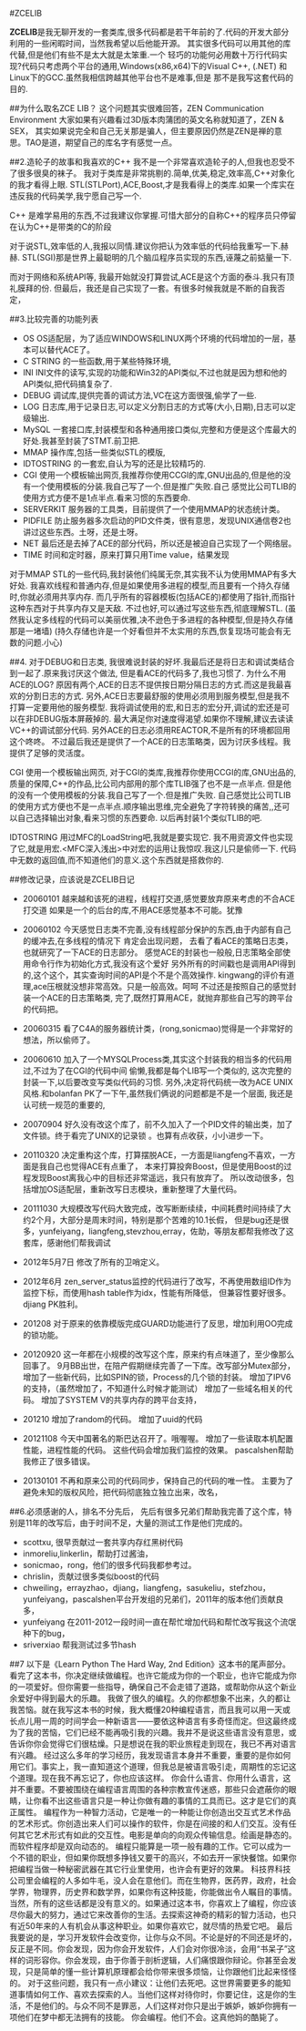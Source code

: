 
#ZCELIB 


**ZCELIB**是我无聊开发的一套类库,很多代码都是若干年前的了.代码的开发大部分利用的一些闲暇时间，当然我希望以后他能开源。
其实很多代码可以用其他的库代替,但是他们有些不是太大就是太笨重.一个
轻巧的功能何必用数十万行代码实现?代码只考虑两个平台的通用,Windows(x86,x64)下的Visual C++,
(.NET) 和Linux下的GCC.虽然我相信跨越其他平台也不是难事,但是
那不是我写这套代码的目的.

##为什么取名ZCE LIB？
这个问题其实很难回答，ZEN Communication Environment
大家如果有兴趣看过3D版本肉蒲团的英文名称就知道了，ZEN & SEX，
其实如果说完全和自己无关那是骗人，但主要原因仍然是ZEN是禅的意思。TAO是道，期望自己的库名字有感觉一点。


##2.造轮子的故事和我喜欢的C++
我不是一个非常喜欢造轮子的人,但我也忍受不了很多很臭的袜子。
我对于类库是非常挑剔的.简单,优美,稳定,效率高,C++对象化的我才看得上眼.
STL(STLPort),ACE,Boost,才是我看得上的类库.如果一个库实在违反我的代码美学,我宁愿自己写一个.

C++ 是难学易用的东西,不过我建议你掌握.可惜大部分的自称C++的程序员只停留在认为C++是带类的C的阶段

对于说STL,效率低的人,我报以同情.建议你把认为效率低的代码给我重写一下.赫赫.
STL(SGI)那是世界上最聪明的几个脑瓜程序员实现的东西,诬蔑之前掂量一下.

而对于网络和系统API等,
我最开始就没打算尝试,ACE是这个方面的泰斗.我只有顶礼膜拜的份.
但最后，我还是自己实现了一套。有很多时候我就是不断的自我否定，

##3.比较完善的功能列表
- OS         OS适配层，为了适应WINDOWS和LINUX两个环境的代码增加的一层，基本可以替代ACE了。
- C STRING   的一些函数,用于某些特殊环境,
- INI        INI文件的读写,实现的功能和Win32的API类似,不过也就是因为想和他的API类似,把代码搞复杂了.
- DEBUG      调试库,提供完善的调试方法,VC在这方面很强,偷学了一些.
- LOG        日志库,用于记录日志,可以定义分割日志的方式等(大小,日期),日志可以定级输出.
- MySQL      一套接口库,封装模型和各种通用接口类似,完整和方便是这个库最大的好处.我甚至封装了STMT.前卫把.
- MMAP       操作库,包括一些类似STL的模版,
- IDTOSTRING 的一套宏,自认为写的还是比较精巧的.
- CGI        使用一个模板输出网页,我推荐你使用CCGI的库,GNU出品的,但是他的没有一个使用模板的分装.我自己写了一个.但是推广失败.自己
感觉比公司TLIB的使用方式方便不是1点半点.看来习惯的东西要命.
- SERVERKIT  服务器的工具类，目前提供了一个使用MMAP的状态统计类。
- PIDFILE    防止服务器多次启动的PID文件类，很有意思，发现UNIX通信卷2也讲过这些东西。土呀，还是土呀。
- NET        最后还是去掉了ACE的部分代码，所以还是被迫自己实现了一个网络层。
- TIME       时间和定时器，原来打算只用Time value，结果发现


对于MMAP STL的一些代码,我封装他们纯属无奈,其实我不认为使用MMAP有多大好处.
我喜欢线程和普通内存,但是如果使用多进程的模型,而且要有一个持久存储时,你就必须用共享内存.
而几乎所有的容器模板(包括ACE的)都使用了指针,而指针这种东西对于共享内存又是天敌.
不过也好,可以通过写这些东西,彻底理解STL.
(虽然我认定多线程的代码可以美丽优雅,决不逊色于多进程的各种模型,但是持久存储那是一堵墙)
(持久存储也许是一个好看但并不太实用的东西,恢复现场可能会有无数的问题.小心)

##4.
对于DEBUG和日志类,
我很难说封装的好坏.我最后还是将日志和调试类结合到一起了.原来我讨厌这个做法,
但是看ACE的代码多了,我也习惯了.
为什么不用ACE的LOG?
原因有两个,ACE的日志不提供按日期分隔日志的方式.而这是我最喜欢的分割日志的方式.
另外,ACE日志要最舒服的使用必须用到服务模型,但是我不打算一定要用他的服务模型.
我将调试使用的宏,和日志的宏分开,调试的宏还是可以在非DEBUG版本屏蔽掉的.
最大满足你对速度得渴望.如果你不理解,建议去读读VC++的调试部分代码.
另外ACE的日志必须用REACTOR,不是所有的环境都回用这个咚咚。
不过最后我还是提供了一个ACE的日志策略类，因为讨厌多线程。我提供了足够的灵活度。

CGI  使用一个模板输出网页,
对于CGI的类库,我推荐你使用CCGI的库,GNU出品的,质量的保障,C++的作品,比公司内部用的那个库TLIB强了也不是一点半点.
但是他的没有一个使用模板的分装.我自己写了一个.但是推广失败.
自己感觉比公司TLIB的使用方式方便也不是一点半点.顺序输出思维,完全避免了字符转换的痛苦,,还可以自己选择输出对象,看来习惯的东西要命.
以后再封装1个类似TLIB的吧.

IDTOSTRING 用过MFC的LoadString吧,我就是要实现它.
我不用资源文件也实现了它,就是用宏.<MFC深入浅出>中对宏的运用让我惊叹.我这儿只是偷师一下.
代码中无数的返回值,而不知道他们的意义.这个东西就是搭救你的.


##修改记录，应该说是ZCELIB日记
- 20060101
越来越和该死的进程，线程打交道,感觉要放弃原来考虑的不合ACE打交道
如果是一个的后台的库,不用ACE感觉基本不可能。犹豫

- 20060102
今天感觉日志类不完善,没有线程部分保护的东西,由于内部有自己的缓冲去,在多线程的情况下
肯定会出现问题，
去看了看ACE的策略日志类，也就研究了一下ACE的日志部分。
感觉ACE的封装也一般般,日志策略全部使用命令行作为初始化方式,我没有这个爱好
另外所有的时间戳也是调用API得到的,这个这个，其实查询时间的API是个不是个高效操作.
kingwang的评价有道理,ace压根就没想非常高效。只是一般高效。呵呵
不过还是按照自己的感觉封装一个ACE的日志策略类,
完了,既然打算用ACE，就抛弃那些自己写的跨平台的代码把。


- 20060315
看了C4A的服务器统计类，(rong,sonicmao)觉得是一个非常好的想法，所以偷师了。

- 20060610
加入了一个MYSQLProcess类,其实这个封装我的相当多的代码用过,不过为了在CGI的代码中间
偷懒,我都是每个LIB写一个类似的,
这次完整的封装一下,以后要改变写类似代码的习惯.
另外,决定将代码统一改为ACE UNIX风格.和bolanfan PK了一下午,虽然我们俩说的问题都是不是一个层面,
我还是认可统一规范的重要的,

- 20070904
好久没有改这个库了，前不久加入了一个PID文件的输出类，加了文件锁。终于看完了UNIX的记录锁
。也算有点收获，小小进步一下。

- 20110320
决定重构这个库，打算摆脱ACE，一方面是liangfeng不喜欢，一方面是我自己也觉得ACE有点重了，
本来打算投奔Boost，但是使用Boost的过程发现Boost离我心中的目标还非常遥远，我只有放弃了。
所以改动很多，包括增加OS适配层，重新改写日志模块，重新整理了大量代码。

- 20111030
大规模改写代码大致完成，改写断断续续，中间耗费时间持续了大约2个月，大部分是周末时间，特别是那个苦难的10.1长假，
但是bug还是很多，yunfeiyang，liangfeng,stevzhou,erray，佐助，等朋友都帮我修改了这套库，感谢他们帮我调试

- 2012年5月7日
修改了所有的卫哨定义。

- 2012年6月
zen_server_status监控的代码进行了改写，不再使用数组ID作为监控下标，而使用hash table作为idx，性能有所降低，
但兼容性要好很多。
djiang PK胜利。

- 201208
对于原来的依靠模版完成GUARD功能进行了反思，增加利用OO完成的锁功能。

- 20120920
这一年都在小规模的改写这个库，原来约有点味道了，至少像那么回事了。
9月BB出世，在陪产假期继续完善了一下库。改写部分Mutex部分，增加了一些新代码，比如SPIN的锁，Process的几个锁的封装。
增加了IPV6的支持，（虽然增加了，不知道什么时候才能测试）
增加了一些域名相关的代码。
增加了SYSTEM V的共享内存的跨平台支持，

- 201210
增加了random的代码。
增加了uuid的代码

- 20121108
今天中国著名的斯巴达召开了。哦喔喔。
增加了一些读取本机配置性能，进程性能的代码。
这些代码会增加我们监控的效果。
pascalshen帮助我修正了很多错误。

- 20130101
不再和原来公司的代码同步，保持自己的代码的唯一性。
主要为了避免未知的版权风险，把代码彻底独立独立出来，改名，


##6.必须感谢的人，排名不分先后，
先后有很多兄弟们帮助我完善了这个库，特别是11年的改写后，由于时间不足，大量的测试工作是他们完成的。
- scottxu, 很早贡献过一套共享内存红黑树代码
- inmoreliu,linkerlin，帮助打过酱油，
- sonicmao，rong，他们的很多代码我都参考过。
- chrislin，贡献过很多类似boost的代码
- chweiling，errayzhao，djiang，liangfeng，sasukeliu，stefzhou，yunfeiyang，pascalshen平台开发组的兄弟们，2011年的版本他们贡献良多，
- yunfeiyang 在2011-2012一段时间一直在帮忙增加代码和帮忙改写我这个流氓种下的bug，
- sriverxiao 帮我测试过多节hash


##7
以下是《Learn Python The Hard Way, 2nd Edition》这本书的尾声部分。
看完了这本书，你决定继续做编程。也许它能成为你的一个职业，也许它能成为你的一项爱好。但你需要一些指导，确保自己不会走错了道路，或帮助你从这个新业余爱好中得到最大的乐趣。
我做了很久的编程。久的你都想象不出来，久的都让我苦恼。就在我写这本书的时候，我大概懂20种编程语言，而且我可以用一天或长点儿用一周的时间学会一种新语言——要依这种语言有多奇怪而定。但这最终成为了我的苦恼，它们已经不能再吸引我的兴趣。我并不是说这些语言没有意思，或告诉你你会觉得它们很枯燥。只是想说在我的职业旅程走到现在，我已不再对语言有兴趣。
经过这么多年的学习经历，我发现语言本身并不重要，重要的是你如何用它们。事实上，我一直知道这个道理，但我总是被语言吸引走，周期性的忘记这个道理。现在我不再忘记了，你也应该这样。
你会什么语言、你用什么语言，这并不重要。不要被围绕在编程语言周围的各种宗教宣传迷惑，那些只会遮蔽你的眼睛，让你看不出这些语言只是一种让你做有趣的事情的工具而已。这才是它们的真正属性。
编程作为一种智力活动，它是唯一的一种能让你创造出交互式艺术作品的艺术形式。你创造出来人们可以操作的软件，你是在间接的和人们交互。没有任何其它艺术形式有如此的交互性。电影是单向的向观众传输信息。绘画是静态的。而软件程序却是双向动态的。
编程只能算是一项一般有趣的工作。它可以成为一个不错的职业，但如果你既想多挣钱又要干的高兴，不如去开一家快餐馆。如果你把编程当做一种秘密武器在其它行业里使用，也许会有更好的效果。
科技界科技公司里会编程的人多如牛毛，没人会在意他们。而在生物界，医药界，政府，社会学界，物理界，历史界和数学界，如果你有这种技能，你能做出令人瞩目的事情。
当然，所有的这些话都是没有意义的。如果通过这本书，你喜欢上了编程，你应该尽你最大的努力，通过它来改善你的生活。去探索这神奇的精彩的智力活动，也只有近50年来的人有机会从事这种职业。如果你喜欢它，就尽情的热爱它吧。
最后我要说的是，学习开发软件会改变你，让你与众不同。不论是好的不同还是坏的，反正是不同。你会发现，因为你会开发软件，人们会对你很冷淡，会用“书呆子”这样的词形容你。你会发现，由于你善于剖析逻辑，人们痛恨跟你辩论。你甚至会发现，只是简单的懂一些计算机原理都会给你带来很多烦恼，让你跟他们比起来怪怪的。
对于这些问题，我只有一点小建议：让他们去死吧。这世界需要更多的能知道事情如何工作、喜欢去探索的人。当他们这样对待你时，你要记住，这是你的生活，不是他们的。与众不同不是罪恶，人们这样对你只是出于嫉妒，嫉妒你拥有一项他们在梦中都无法拥有的技能。
你会编程。他们不会。这真他妈的酷毙了。

